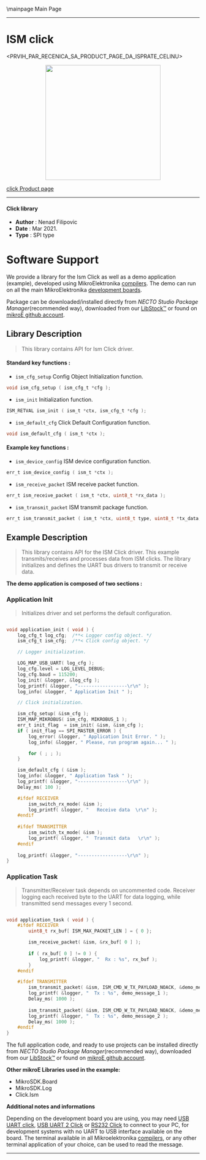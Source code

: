 \mainpage Main Page

---
# ISM click

<PRVIH_PAR_RECENICA_SA_PRODUCT_PAGE_DA_ISPRATE_CELINU>

<p align="center">
  <img src="CLICK_IMAGE_LINK" height=300px>
</p>

[click Product page](<CLICK_PRODUCT_PAGE_LINK>)

---


#### Click library

- **Author**        : Nenad Filipovic
- **Date**          : Mar 2021.
- **Type**          : SPI type


# Software Support

We provide a library for the Ism Click
as well as a demo application (example), developed using MikroElektronika
[compilers](https://www.mikroe.com/necto-studio).
The demo can run on all the main MikroElektronika [development boards](https://www.mikroe.com/development-boards).

Package can be downloaded/installed directly from *NECTO Studio Package Manager*(recommended way), downloaded from our [LibStock&trade;](https://libstock.mikroe.com) or found on [mikroE github account](https://github.com/MikroElektronika/mikrosdk_click_v2/tree/master/clicks).

## Library Description

> This library contains API for Ism Click driver.

#### Standard key functions :

- `ism_cfg_setup` Config Object Initialization function.
```c
void ism_cfg_setup ( ism_cfg_t *cfg );
```

- `ism_init` Initialization function.
```c
ISM_RETVAL ism_init ( ism_t *ctx, ism_cfg_t *cfg );
```

- `ism_default_cfg` Click Default Configuration function.
```c
void ism_default_cfg ( ism_t *ctx );
```

#### Example key functions :

- `ism_device_config` ISM device configuration function.
```c
err_t ism_device_config ( ism_t *ctx );
```

- `ism_receive_packet` ISM receive packet function.
```c
err_t ism_receive_packet ( ism_t *ctx, uint8_t *rx_data );
```

- `ism_transmit_packet` ISM transmit package function.
```c
err_t ism_transmit_packet ( ism_t *ctx, uint8_t type, uint8_t *tx_data, uint8_t len );
```

## Example Description

> This library contains API for the ISM Click driver.
> This example transmits/receives and processes data from ISM clicks.
> The library initializes and defines the UART bus drivers 
> to transmit or receive data.

**The demo application is composed of two sections :**

### Application Init

> Initializes driver and set performs the default configuration.

```c

void application_init ( void ) {
    log_cfg_t log_cfg;  /**< Logger config object. */
    ism_cfg_t ism_cfg;  /**< Click config object. */

    // Logger initialization.

    LOG_MAP_USB_UART( log_cfg );
    log_cfg.level = LOG_LEVEL_DEBUG;
    log_cfg.baud = 115200;
    log_init( &logger, &log_cfg );
    log_printf( &logger, "------------------\r\n" );
    log_info( &logger, " Application Init " );

    // Click initialization.

    ism_cfg_setup( &ism_cfg );
    ISM_MAP_MIKROBUS( ism_cfg, MIKROBUS_1 );
    err_t init_flag  = ism_init( &ism, &ism_cfg );
    if ( init_flag == SPI_MASTER_ERROR ) {
        log_error( &logger, " Application Init Error. " );
        log_info( &logger, " Please, run program again... " );

        for ( ; ; );
    }

    ism_default_cfg ( &ism );
    log_info( &logger, " Application Task " );
    log_printf( &logger, "------------------\r\n" );
    Delay_ms( 100 );

    #ifdef RECEIVER   
        ism_switch_rx_mode( &ism );
        log_printf( &logger, "   Receive data  \r\n" );
    #endif
   
    #ifdef TRANSMITTER
        ism_switch_tx_mode( &ism );
        log_printf( &logger, "  Transmit data   \r\n" );
    #endif
        
    log_printf( &logger, "------------------\r\n" );
}

```

### Application Task

> Transmitter/Receiver task depends  on uncommented code.
> Receiver logging each received byte to the UART for data logging,
> while transmitted send messages every 1 second.

```c

void application_task ( void ) {
    #ifdef RECEIVER
        uint8_t rx_buf[ ISM_MAX_PACKET_LEN ] = { 0 };

        ism_receive_packet( &ism, &rx_buf[ 0 ] );
    
        if ( rx_buf[ 0 ] != 0 ) {
            log_printf( &logger, "  Rx : %s", rx_buf );
        }
    #endif

    #ifdef TRANSMITTER
        ism_transmit_packet( &ism, ISM_CMD_W_TX_PAYLOAD_NOACK, &demo_message_1[ 0 ], 9 );
        log_printf( &logger, "  Tx : %s", demo_message_1 );
        Delay_ms( 1000 );
    
        ism_transmit_packet( &ism, ISM_CMD_W_TX_PAYLOAD_NOACK, &demo_message_2[ 0 ], 12 );
        log_printf( &logger, "  Tx : %s", demo_message_2 );
        Delay_ms( 1000 );
    #endif
}

```

The full application code, and ready to use projects can be installed directly from *NECTO Studio Package Manager*(recommended way), downloaded from our [LibStock&trade;](https://libstock.mikroe.com) or found on [mikroE github account](https://github.com/MikroElektronika/mikrosdk_click_v2/tree/master/clicks).

**Other mikroE Libraries used in the example:**

- MikroSDK.Board
- MikroSDK.Log
- Click.Ism

**Additional notes and informations**

Depending on the development board you are using, you may need
[USB UART click](http://shop.mikroe.com/usb-uart-click),
[USB UART 2 Click](http://shop.mikroe.com/usb-uart-2-click) or
[RS232 Click](http://shop.mikroe.com/rs232-click) to connect to your PC, for
development systems with no UART to USB interface available on the board. The
terminal available in all Mikroelektronika
[compilers](http://shop.mikroe.com/compilers), or any other terminal application
of your choice, can be used to read the message.

---
